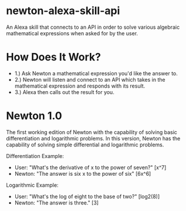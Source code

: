 # newton-alexa-skill-api
An Alexa skill that connects to an API in order to solve various algebraic mathematical expressions when asked for by the user.

# How Does It Work?
- 1.) Ask Newton a mathematical expression you'd like the answer to.
- 2.) Newton will listen and connect to an API which takes in the mathematical expression and responds with its result.
- 3.) Alexa then calls out the result for you.

# Newton 1.0
The first working edition of Newton with the capability of solving basic differentiation and logarithmic problems.
In this version, Newton has the capability of solving simple differential and logarithmic problems.

Differentiation Example:
- User: "What's the derivative of x to the power of seven?" [x^7]
- Newton: "The answer is six x to the power of six" [6x^6]

Logarithmic Example:
- User: "What's the log of eight to the base of two?" [log2(8)]
- Newton: "The answer is three." [3]
